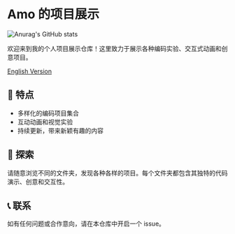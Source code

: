 # Amo 的项目展示
![Anurag's GitHub stats](https://github-readme-stats.vercel.app/api?username=amm10090&count_private=true&locale=cn&hide=stars&show_icons=true)

欢迎来到我的个人项目展示仓库！这里致力于展示各种编码实验、交互式动画和创意项目。


[English Version](./README.md)

## 🌟 特点

- 多样化的编码项目集合
- 互动动画和视觉实验
- 持续更新，带来新颖有趣的内容

## 🚀 探索

请随意浏览不同的文件夹，发现各种各样的项目。每个文件夹都包含其独特的代码演示、创意和交互性。

## 📞 联系

如有任何问题或合作意向，请在本仓库中开启一个 issue。